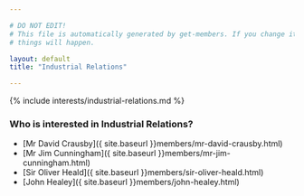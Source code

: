 ```yaml
---

# DO NOT EDIT!
# This file is automatically generated by get-members. If you change it, bad
# things will happen.

layout: default
title: "Industrial Relations"

---
```


{% include interests/industrial-relations.md %}

### Who is interested in Industrial Relations?


* [Mr David Crausby]({ site.baseurl }}members/mr-david-crausby.html)
* [Mr Jim Cunningham]({ site.baseurl }}members/mr-jim-cunningham.html)
* [Sir Oliver Heald]({ site.baseurl }}members/sir-oliver-heald.html)
* [John Healey]({ site.baseurl }}members/john-healey.html)
